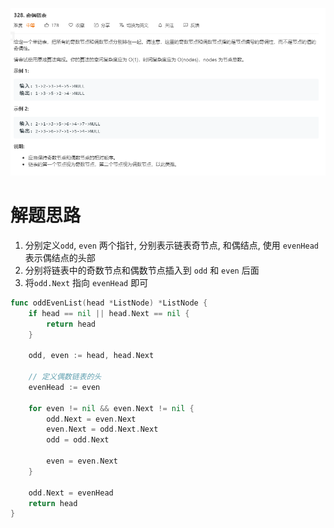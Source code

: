 ![image-20200601193047161](image-20200601193047161.png)

# 解题思路

1. 分别定义`odd`, `even` 两个指针, 分别表示链表奇节点, 和偶结点, 使用 `evenHead` 表示偶结点的头部
2. 分别将链表中的奇数节点和偶数节点插入到 `odd` 和 `even` 后面
3. 将`odd.Next` 指向 `evenHead` 即可

```go
func oddEvenList(head *ListNode) *ListNode {
	if head == nil || head.Next == nil {
		return head
	}

	odd, even := head, head.Next

	// 定义偶数链表的头
	evenHead := even

	for even != nil && even.Next != nil {
		odd.Next = even.Next
		even.Next = odd.Next.Next	
		odd = odd.Next				

		even = even.Next
	}

	odd.Next = evenHead
	return head
}
```

